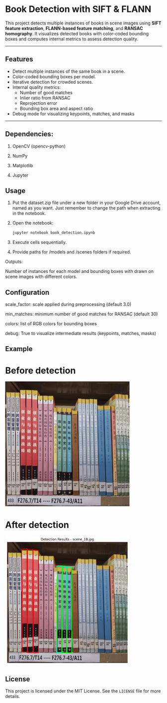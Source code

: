 # Book Detection with SIFT & FLANN

This project detects multiple instances of books in scene images using **SIFT feature extraction**, **FLANN-based feature matching**, and **RANSAC homography**. It visualizes detected books with color-coded bounding boxes and computes internal metrics to assess detection quality.

---

## Features

- Detect multiple instances of the same book in a scene.
- Color-coded bounding boxes per model.
- Iterative detection for crowded scenes.
- Internal quality metrics:
  - Number of good matches
  - Inlier ratio from RANSAC
  - Reprojection error
  - Bounding box area and aspect ratio
- Debug mode for visualizing keypoints, matches, and masks

---

## Dependencies:

1. OpenCV (opencv-python)

2. NumPy

3. Matplotlib

4. Jupyter 

## Usage

1. Put the dataset.zip file under a new folder in your Google Drive account, named as you want. Just remember to change the path when extracting in the notebook.
   
2. Open the notebook:
   ```sh
   jupyter notebook book_detection.ipynb
   ```
3. Execute cells sequentially.

4. Provide paths for /models and /scenes folders if required.

Outputs:

Number of instances for each model and bounding boxes with drawn on scene images with different colors.

## Configuration

scale_factor: scale applied during preprocessing (default 3.0)

min_matches: minimum number of good matches for RANSAC (default 30)

colors: list of RGB colors for bounding boxes

debug: True to visualize intermediate results (keypoints, matches, masks)

## Example

<p float="left">
  <h1> Before detection </h1><img src="https://github.com/alessandrocapialbi/Book_Detection/blob/main/scene_18.jpg" width="400" />
  <h1> After detection </h1><img src="https://github.com/alessandrocapialbi/Book_Detection/blob/main/scene18_bounding_boxes.png" width="400" />
</p>

## License

This project is licensed under the MIT License. See the `LICENSE` file for more details.




